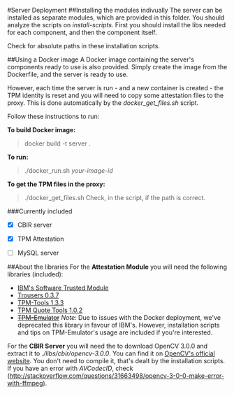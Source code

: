 #Server Deployment
##Installing the modules indivually
The server can be installed as separate modules, which are provided in this folder. You should analyze the scripts on _install-scripts_. First you should install the libs needed for each component, and then the component itself.

Check for absolute paths in these installation scripts.

##Using a Docker image
A Docker image containing the server's components ready to use is also provided. Simply create the image from the Dockerfile, and the server is ready to use.

However, each time the server is run - and a new container is created - the TPM identity is reset and you will need to copy some attestation files to the proxy. This is done automatically by the _docker\_get\_files.sh_ script.

Follow these instructions to run:

**To build Docker image:**
> docker build -t server .

**To run:**
> ./docker\_run.sh _your-image-id_

**To get the TPM files in the proxy:**
> ./docker\_get\_files.sh
Check, in the script, if the path is correct.

###Currently included
- [x] CBIR server
- [x] TPM Attestation
- [ ] MySQL server


##About the libraries
For the **Attestation Module** you will need the following libraries (included):
* [IBM's Software Trusted Module](http://ibmswtpm.sourceforge.net/)
* [Trousers 0.3.7](https://sourceforge.net/projects/trousers/files/trousers/)
* [TPM-Tools 1.3.3](https://sourceforge.net/projects/trousers/files/tpm-tools/)
* [TPM Quote Tools 1.0.2](https://sourceforge.net/projects/tpmquotetools/)
* ~~[TPM-Emulator](https://github.com/PeterHuewe/tpm-emulator)~~ _Note:_ Due to issues with the Docker deployment, we've deprecated this library in favour of IBM's. However, installation scripts and tips on TPM-Emulator's usage are included if you're interested.


For the **CBIR Server** you will need the to download OpenCV 3.0.0 and extract it to _./libs/cbir/opencv-3.0.0_. You can find it on [OpenCV's official website](http://opencv.org/downloads.html). You don't need to compile it, that's dealt by the installation scripts. If you have an error with _AVCodecID_, check (http://stackoverflow.com/questions/31663498/opencv-3-0-0-make-error-with-ffmpeg).
